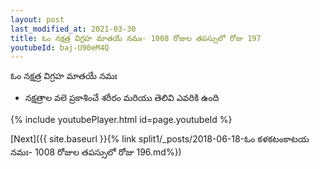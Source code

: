 ```yaml
---
layout: post
last_modified_at: 2021-03-30
title: ఓం నక్షత్ర విగ్రహ మాతయే నమః- 1008 రోజుల తపస్సులో రోజు 197
youtubeId: baj-U90eM4Q
---
```

 
 
 ఓం నక్షత్ర విగ్రహ మాతయే నమః  
 
 -  నక్షత్రాల వలె ప్రకాశించే శరీరం మరియు తెలివి ఎవరికి ఉంది 
 
  
 
  
 
 
 
 
 
 


{% include youtubePlayer.html id=page.youtubeId %}
 
[Next]({{ site.baseurl }}{% link  split1/_posts/2018-06-18-ఓం కళకటంకాటయ నమః- 1008 రోజుల తపస్సులో రోజు 196.md%})
 
